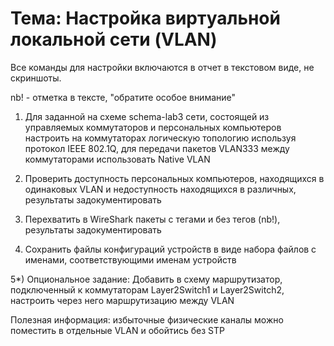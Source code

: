 # Тема: Настройка виртуальной локальной сети (VLAN)

Все команды для настройки включаются в отчет в текстовом виде, не скриншоты.

nb! - отметка в тексте, "обратите особое внимание"

1) Для заданной на схеме schema-lab3 сети, состоящей из управляемых коммутаторов и персональных компьютеров
настроить на коммутаторах логическую топологию используя протокол IEEE 802.1Q, для передачи пакетов VLAN333 между
коммутаторами использовать Native VLAN

2) Проверить доступность персональных компьютеров, находящихся в одинаковых VLAN и недоступность находящихся в различных, результаты задокументировать

3) Перехватить в WireShark пакеты с тегами и без тегов (nb!), результаты задокументировать

4) Сохранить файлы конфигураций устройств в виде набора файлов с именами, соответствующими именам устройств

5*) Опциональное задание: Добавить в схему маршрутизатор, подключенный к коммутаторам Layer2Switch1 и Layer2Switch2, настроить через него маршрутизацию между VLAN


Полезная информация: избыточные физические каналы можно поместить в отдельные VLAN и обойтись без STP
